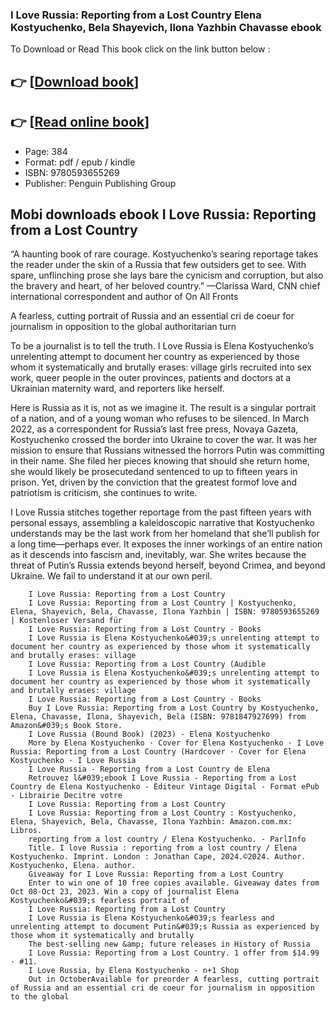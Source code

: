 ### I Love Russia: Reporting from a Lost Country Elena Kostyuchenko, Bela Shayevich, Ilona Yazhbin Chavasse ebook

To Download or Read This book click on the link button below :

## 👉  [**[Download book](http://get-pdfs.com/download.php?group=book&from=github.com&id=687245&lnk=1066 "Download book")**]

## 👉  [**[Read online book](http://get-pdfs.com/download.php?group=book&from=github.com&id=687245&lnk=1066 "Read online book")**]


* Page: 384
* Format: pdf / epub / kindle
* ISBN: 9780593655269
* Publisher: Penguin Publishing Group



## Mobi downloads ebook I Love Russia: Reporting from a Lost Country



“A haunting book of rare courage. Kostyuchenko’s searing reportage takes the reader under the skin of a Russia that few outsiders get to see. With spare, unflinching prose she lays bare the cynicism and corruption, but also the bravery and heart, of her beloved country.” —Clarissa Ward, CNN chief international correspondent and author of On All Fronts  
 
 A fearless, cutting portrait of Russia and an essential cri de coeur for journalism in opposition to the global authoritarian turn
 
 To be a journalist is to tell the truth. I Love Russia is Elena Kostyuchenko’s unrelenting attempt to document her country as experienced by those whom it systematically and brutally erases: village girls recruited into sex work, queer people in the outer provinces, patients and doctors at a Ukrainian maternity ward, and reporters like herself.
 
 Here is Russia as it is, not as we imagine it. The result is a singular portrait of a nation, and of a young woman who refuses to be silenced. In March 2022, as a correspondent for Russia’s last free press, Novaya Gazeta, Kostyuchenko crossed the border into Ukraine to cover the war. It was her mission to ensure that Russians witnessed the horrors Putin was committing in their name. She filed her pieces knowing that should she return home, she would likely be prosecutedand sentenced to up to fifteen years in prison. Yet, driven by the conviction that the greatest formof love and patriotism is criticism, she continues to write.
 
 I Love Russia stitches together reportage from the past fifteen years with personal essays, assembling a kaleidoscopic narrative that Kostyuchenko understands may be the last work from her homeland that she’ll publish for a long time—perhaps ever. It exposes the inner workings of an entire nation as it descends into fascism and, inevitably, war. She writes because the threat of Putin’s Russia extends beyond herself, beyond Crimea, and beyond Ukraine. We fail to understand it at our own peril.


        I Love Russia: Reporting from a Lost Country
        I Love Russia: Reporting from a Lost Country | Kostyuchenko, Elena, Shayevich, Bela, Chavasse, Ilona Yazhbin | ISBN: 9780593655269 | Kostenloser Versand für 
        I Love Russia: Reporting from a Lost Country - Books
        I Love Russia is Elena Kostyuchenko&#039;s unrelenting attempt to document her country as experienced by those whom it systematically and brutally erases: village 
        I Love Russia: Reporting from a Lost Country (Audible
        I Love Russia is Elena Kostyuchenko&#039;s unrelenting attempt to document her country as experienced by those whom it systematically and brutally erases: village 
        I Love Russia: Reporting from a Lost Country - Books
        Buy I Love Russia: Reporting from a Lost Country by Kostyuchenko, Elena, Chavasse, Ilona, Shayevich, Bela (ISBN: 9781847927699) from Amazon&#039;s Book Store.
        I Love Russia (Bound Book) (2023) - Elena Kostyuchenko
        More by Elena Kostyuchenko · Cover for Elena Kostyuchenko · I Love Russia: Reporting from a Lost Country (Hardcover · Cover for Elena Kostyuchenko · I Love Russia 
        I Love Russia - Reporting from a Lost Country de Elena
        Retrouvez l&#039;ebook I Love Russia - Reporting from a Lost Country de Elena Kostyuchenko - Éditeur Vintage Digital - Format ePub - Librairie Decitre votre 
        I Love Russia: Reporting from a Lost Country
        I Love Russia: Reporting from a Lost Country : Kostyuchenko, Elena, Shayevich, Bela, Chavasse, Ilona Yazhbin: Amazon.com.mx: Libros.
        reporting from a lost country / Elena Kostyuchenko. - ParlInfo
        Title. I love Russia : reporting from a lost country / Elena Kostyuchenko. Imprint. London : Jonathan Cape, 2024.©2024. Author. Kostyuchenko, Elena. author.
        Giveaway for I Love Russia: Reporting from a Lost Country
        Enter to win one of 10 free copies available. Giveaway dates from Oct 08-Oct 23, 2023. Win a copy of journalist Elena Kostyuchenko&#039;s fearless portrait of
        I Love Russia: Reporting from a Lost Country
        I Love Russia is Elena Kostyuchenko&#039;s fearless and unrelenting attempt to document Putin&#039;s Russia as experienced by those whom it systematically and brutally 
        The best-selling new &amp; future releases in History of Russia
        I Love Russia: Reporting from a Lost Country. 1 offer from $14.99 · #11.
        I Love Russia, by Elena Kostyuchenko - n+1 Shop
        Out in OctoberAvailable for preorder A fearless, cutting portrait of Russia and an essential cri de coeur for journalism in opposition to the global 
    





